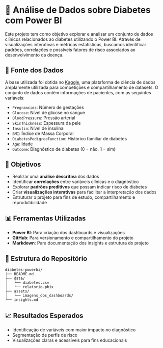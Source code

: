 # 🧪 Análise de Dados sobre Diabetes com Power BI

Este projeto tem como objetivo explorar e analisar um conjunto de dados clínicos relacionados ao diabetes utilizando o Power BI. Através de visualizações interativas e métricas estatísticas, buscamos identificar padrões, correlações e possíveis fatores de risco associados ao desenvolvimento da doença.

## 📂 Fonte dos Dados

A base utilizada foi obtida no [Kaggle](https://www.kaggle.com/datasets/akshaydattatraykhare/diabetes-dataset?resource=download), uma plataforma de ciência de dados amplamente utilizada para competições e compartilhamento de datasets. O conjunto de dados contém informações de pacientes, com as seguintes variáveis:

- `Pregnancies`: Número de gestações  
- `Glucose`: Nível de glicose no sangue  
- `BloodPressure`: Pressão arterial  
- `SkinThickness`: Espessura da pele  
- `Insulin`: Nível de insulina  
- `BMI`: Índice de Massa Corporal  
- `DiabetesPedigreeFunction`: Histórico familiar de diabetes  
- `Age`: Idade  
- `Outcome`: Diagnóstico de diabetes (0 = não, 1 = sim)

## 🎯 Objetivos

- Realizar uma **análise descritiva** dos dados  
- Identificar **correlações** entre variáveis clínicas e o diagnóstico  
- Explorar **padrões preditivos** que possam indicar risco de diabetes  
- Criar **visualizações interativas** para facilitar a interpretação dos dados  
- Estruturar o projeto para fins de estudo, compartilhamento e reprodutibilidade

## 📊 Ferramentas Utilizadas

- **Power BI**: Para criação dos dashboards e visualizações  
- **GitHub**: Para versionamento e compartilhamento do projeto  
- **Markdown**: Para documentação dos insights e estrutura do projeto

## 📌 Estrutura do Repositório

```plaintext
diabetes-powerbi/
├── README.md
├── data/
│   └── diabetes.csv
│   └── relatorio.pbix
├── assets/
│   └── imagens_dos_dashboards/
└── insights.md
```

## 📈 Resultados Esperados

- Identificação de variáveis com maior impacto no diagnóstico  
- Segmentação de perfis de risco  
- Visualizações claras e acessíveis para fins educacionais
